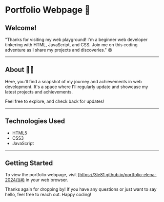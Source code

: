 # Portfolio Webpage 👋

## Welcome!

"Thanks for visiting my web playground! I'm a beginner web developer tinkering with HTML, JavaScript, and CSS. Join me on this coding adventure as I share my projects and discoveries." 😃

---

## About :woman_student:

Here, you'll find a snapshot of my journey and achievements in web development. It's a space where I'll regularly update and showcase my latest projects and achievements.

Feel free to explore, and check back for updates!

---

## Technologies Used

- HTML5
- CSS3
- JavaScript

---

## Getting Started

To view the portfolio webpage, visit [https://3le81.github.io/portfolio-elena-2024/](#) in your web browser.

Thanks again for dropping by! If you have any questions or just want to say hello, feel free to reach out. Happy coding!
